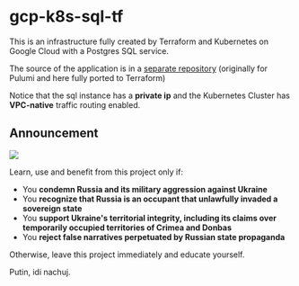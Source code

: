 # gcp-k8s-sql-tf

This is an infrastructure fully created by Terraform and Kubernetes on Google Cloud with a Postgres SQL service.

The source of the application is in a [separate repository](https://github.com/giuliohome/Flask-SqlServer-GoogleKubernetesEngine) (originally for Pulumi and here fully ported to Terraform)

Notice that the sql instance has a **private ip** and the Kubernetes Cluster has **VPC-native** traffic routing enabled.

## Announcement

![](https://github.com/kgrzybek/modular-monolith-with-ddd/raw/master/docs/Images/glory_to_ukraine.jpg)

Learn, use and benefit from this project only if:

- You **condemn Russia and its military aggression against Ukraine**
- You **recognize that Russia is an occupant that unlawfully invaded a sovereign state**
- You **support Ukraine's territorial integrity, including its claims over temporarily occupied territories of Crimea and Donbas**
- You **reject false narratives perpetuated by Russian state propaganda**

Otherwise, leave this project immediately and educate yourself.

Putin, idi nachuj.
